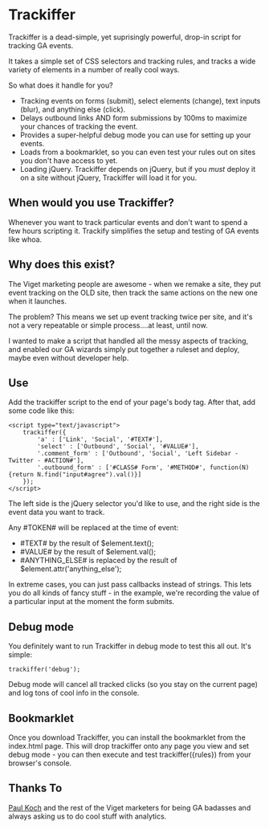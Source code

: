 # Trackiffer

Trackiffer is a dead-simple, yet suprisingly powerful, drop-in script for tracking GA events.

It takes a simple set of CSS selectors and tracking rules, and tracks a wide variety of elements in a number of really cool ways.

So what does it handle for you? 

- Tracking events on forms (submit), select elements (change), text inputs (blur), and anything else (click).
- Delays outbound links AND form submissions by 100ms to maximize your chances of tracking the event.
- Provides a super-helpful debug mode you can use for setting up your events.
- Loads from a bookmarklet, so you can even test your rules out on sites you don't have access to yet.
- Loading jQuery. Trackiffer depends on jQuery, but if you _must_ deploy it on a site without jQuery, Trackiffer will load it for you.

## When would you use Trackiffer?

Whenever you want to track particular events and don't want to spend a few hours scripting it.
Trackify simplifies the setup and testing of GA events like whoa.

## Why does this exist?

The Viget marketing people are awesome - when we remake a site, they put event tracking on the OLD site, then track the same actions on the new one when it launches.

The problem? This means we set up event tracking twice per site, and it's not a very repeatable or simple process....at least, until now. 

I wanted to make a script that handled all the messy aspects of tracking, and enabled our GA wizards simply put together a ruleset and deploy, maybe even without developer help.

## Use

Add the trackiffer script to the end of your page's body tag. After that, add some code like this:

	<script type="text/javascript">
		trackiffer({
			'a' : ['Link', 'Social', '#TEXT#'],
			'select' : ['Outbound', 'Social', '#VALUE#'],
			'.comment_form' : ['Outbound', 'Social', 'Left Sidebar - Twitter - #ACTION#'],
			'.outbound_form' : ['#CLASS# Form', '#METHOD#', function(N){return N.find("input#agree").val()}]
		});
	</script>

The left side is the jQuery selector you'd like to use, and the right side is the event data you want to track.
	
Any #TOKEN# will be replaced at the time of event:

- #TEXT# by the result of $element.text();
- #VALUE# by the result of $element.val();
- #ANYTHING_ELSE# is replaced by the result of $element.attr('anything_else');

In extreme cases, you can just pass callbacks instead of strings. This lets you do all kinds of fancy stuff - 
in the example, we're recording the value of a particular input at the moment the form submits.

## Debug mode

You definitely want to run Trackiffer in debug mode to test this all out. It's simple:  

	trackiffer('debug');

Debug mode will cancel all tracked clicks (so you stay on the current page) and log tons of cool info in the console.
	
## Bookmarklet

Once you download Trackiffer, you can install the bookmarklet from the index.html page. 
This will drop trackiffer onto any page you view and set debug mode - you can then execute and test trackiffer({rules}) from your browser's console.

## Thanks To

[Paul Koch](http://www.viget.com/about/team/pkoch/) and the rest of the Viget marketers for being GA badasses and always asking us to do cool stuff with analytics.
